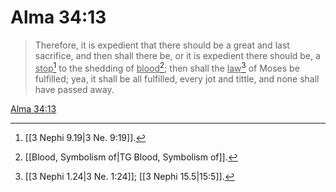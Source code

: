 # Alma 34:13

> Therefore, it is expedient that there should be a great and last sacrifice, and then shall there be, or it is expedient there should be, a <u>stop</u>[^a] to the shedding of <u>blood</u>[^b]; then shall the <u>law</u>[^c] of Moses be fulfilled; yea, it shall be all fulfilled, every jot and tittle, and none shall have passed away.

[Alma 34:13](https://www.churchofjesuschrist.org/study/scriptures/bofm/alma/34?lang=eng&id=p13#p13)


[^a]: [[3 Nephi 9.19|3 Ne. 9:19]].  
[^b]: [[Blood, Symbolism of|TG Blood, Symbolism of]].  
[^c]: [[3 Nephi 1.24|3 Ne. 1:24]]; [[3 Nephi 15.5|15:5]].  
